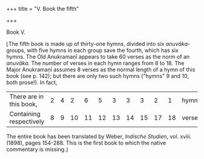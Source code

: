 +++
title = "V. Book the fifth"

+++




Book V.

⌊The fifth book is made up of thirty-one hymns, divided into six
*anuvāka*-groups, with five hymns in each group save the fourth, which
has six hymns. The Old Anukramaṇī appears to take 60 verses as the norm
of an *anuvāka*. The number of verses in each hymn ranges from 8 to 18.
The Major Anukramaṇī assumes 8 verses as the normal length of a hymn of
this book (see p. 142); but there are only two such hymns ("hymns" 9 and
10, both prose!). In fact,

|                         |     |     |     |     |     |     |     |     |     |     |         |
|-------------------------|-----|-----|-----|-----|-----|-----|-----|-----|-----|-----|---------|
| There are in this book, | 2   | 4   | 2   | 6   | 5   | 3   | 3   | 3   | 2   | 1   | hymns,  |
| Containing respectively | 8   | 9   | 10  | 11  | 12  | 13  | 14  | 15  | 17  | 18  | verses. |

The entire book has been translated by Weber, *Indische Studien*, vol.
xviii. (1898), pages 154-288. This is the first book to which the native
commentary is missing.⌋

